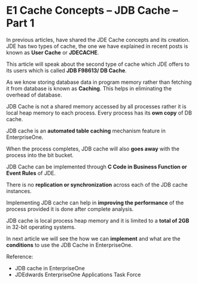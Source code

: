 # E1 Cache Concepts – JDB Cache – Part 1 

In previous articles, have shared the JDE Cache concepts and its creation. JDE has two types of cache, the one we have explained in recent posts is known as **User Cache** or **JDECACHE**.

This article will speak about the second type of cache which JDE offers to its users which is called **JDB F98613/ DB Cache**.

As we know storing database data in program memory rather than fetching it from database is known as **Caching**. This helps in eliminating the overhead of database.

JDB Cache is not a shared memory accessed by all processes rather it is local heap memory to each process. Every process has its **own copy** of DB cache.

JDB cache is an **automated table caching** mechanism feature in EnterpriseOne.

When the process completes, JDB cache will also **goes away** with the process into the bit bucket.

JDB Cache can be implemented through **C Code in Business Function or Event Rules** of JDE.

There is no **replication or synchronization** across each of the JDB cache instances.

Implementing JDB cache can help in **improving the performance** of the process provided it is done after complete analysis.

JDB cache is local process heap memory and it is limited to a **total of 2GB** in 32-bit operating systems.

In next article we will see the how we can **implement** and what are the **conditions** to use the JDB Cache in EnterpriseOne.

Reference:
- JDB cache in EnterpriseOne
- JDEdwards EnterpriseOne Applications Task Force